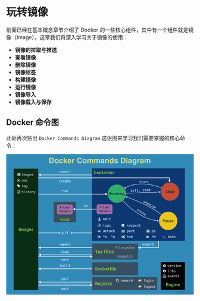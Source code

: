 # 玩转镜像

前面已经在基本概念章节介绍了 Docker 的一些核心组件，其中有一个组件就是镜像（Image），这章我们将深入学习关于镜像的使用：

* **镜像的拉取与推送**
* **查看镜像**
* **删除镜像**
* **镜像标签**
* **构建镜像**
* **运行镜像**
* **镜像导入**
* **镜像载入与保存**

## Docker 命令图

此处再次贴出 `Docker Commands Diagram` 这张图来学习我们需要掌握的核心命令：

![](../.gitbook/assets/image%20%283%29%20%281%29.png)

